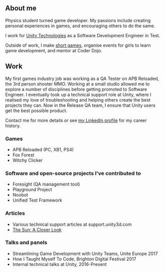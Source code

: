 ## About me

Physics student turned game developer. My passions include creating personal experiences in games, and encouraging others to do the same.

I work for [Unity Technologies](http://unity3d.com/) as a Software Development Engineer in Test.

Outside of work, I make [short games](https://sophiaaar.itch.io/), organise events for girls to learn game development, and mentor at Coder Dojo.

## Work

My first games industry job was working as a QA Tester on APB Reloaded, the 3rd person shooter MMO. Working at a small studio allowed me to explore a number of disciplines before getting promoted to Software Engineer. I eventually took up a technical support role at Unity, where I realised my love of troubleshooting and helping others create the best projects they can. Now in the Release QA team, I ensure that Unity users get the best possible product.

Contact me for more details or see [my LinkedIn profile](https://www.linkedin.com/in/sophia-clarke-627b328b/) for my career history.

### Games
- APB Reloaded (PC, XB1, PS4)
- Fox Forest
- Witchy Clicker

### Software and open-source projects I've contributed to
- Foresight (QA management tool)
- Playground Project
- Noobot
- Unified Test Framework

### Articles
- Various technical support articles at support.unity3d.com
- [The Sun: A Closer Look](https://the-gist.org/2014/03/the-sun-a-closer-look/)

### Talks and panels
- Streamlining Game Development with Unity Teams, Unite Europe 2017
- How I Taught Myself To Code, Brighton Digital Festival 2017
- Internal technical talks at Unity, 2016-Present
